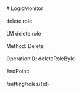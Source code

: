 <br>#     LogicMonitor</br>
<br>delete role</br>
<br>LM delete role</br>
<br>Method: Delete</br>
<br>OperationID: deleteRoleById</br>
<br>EndPoint:</br>
<br>/setting/roles/{id}</br>
